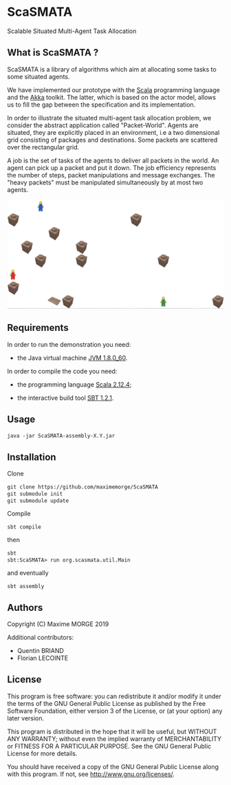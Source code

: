 # ScaSMATA
Scalable Situated Multi-Agent Task Allocation
## What is ScaSMATA ?

ScaSMATA is a library of algorithms which aim at allocating some tasks to some situated agents.

We have implemented our prototype with the
[Scala](https://www.scala-lang.org/) programming language and the
[Akka](http://akka.io/) toolkit. The latter, which is based on the
actor model, allows us to fill the gap between the specification and
its implementation.

In order to illustrate the situated multi-agent task allocation problem,
we consider the abstract application called "Packet-World". Agents are 
situated, they are explicitly placed in an environment, i.e a two dimensional 
grid consisting of packages and destinations. Some packets are scattered 
over the rectangular grid.

A job is the set of tasks of the agents to deliver all packets in the
world. An agent can pick up a packet and put it down. The job efficiency 
represents the number of steps, packet manipulations and message exchanges. 
The "heavy packets" must be manipulated simultaneously by at most two agents. 

[![Screencast](snapshot.png)](https://youtu.be/GvHtauhrkg4)

## Requirements

In order to run the demonstration you need:

- the Java virtual machine [JVM 1.8.0_60](http://www.oracle.com/technetwork/java/javase/downloads/index.html).

In order to compile the code you need:

- the programming language [Scala 2.12.4](http://www.scala-lang.org/download/);

- the interactive build tool [SBT 1.2.1](http://www.scala-sbt.org/download.html).

## Usage

    java -jar ScaSMATA-assembly-X.Y.jar


## Installation

<!--- https://git-scm.com/book/fr/v2/Utilitaires-Git-Sous-modules -->

Clone

    git clone https://github.com/maximemorge/ScaSMATA
    git submodule init
    git submodule update

Compile

    sbt compile

then

    sbt 
    sbt:ScaSMATA> run org.scasmata.util.Main

and eventually

    sbt assembly


## Authors

Copyright (C) Maxime MORGE 2019

Additional contributors: 
- Quentin BRIAND
- Florian LECOINTE

## License

This program is free software: you can redistribute it and/or modify it under the terms of the
GNU General Public License as published by the Free Software Foundation, either version 3 of the License,
or (at your option) any later version.

This program is distributed in the hope that it will be useful, but WITHOUT ANY WARRANTY;
without even the implied warranty of MERCHANTABILITY or FITNESS FOR A PARTICULAR PURPOSE.
See the GNU General Public License for more details.

You should have received a copy of the GNU General Public License along with this program.
If not, see <http://www.gnu.org/licenses/>.
